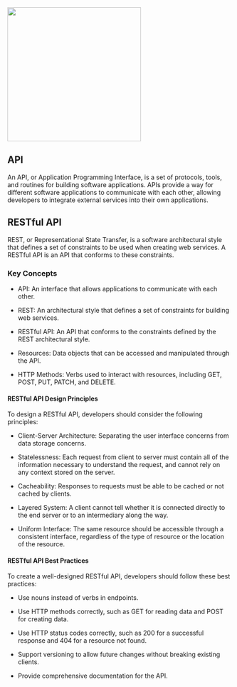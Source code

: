 <img src="https://media.makeameme.org/created/api-first-make.jpg" width="300" height="300">

##  API
An API, or Application Programming Interface, is a set of protocols, tools, and routines for building software applications. APIs provide a way for different software applications to communicate with each other, allowing developers to integrate external services into their own applications.

## RESTful API
REST, or Representational State Transfer, is a software architectural style that defines a set of constraints to be used when creating web services. A RESTful API is an API that conforms to these constraints.

### Key Concepts

* API: An interface that allows applications to communicate with each other.

* REST: An architectural style that defines a set of constraints for building web services.

* RESTful API: An API that conforms to the constraints defined by the REST architectural style.

* Resources: Data objects that can be accessed and manipulated through the API.

* HTTP Methods: Verbs used to interact with resources, including GET, POST, PUT, PATCH, and DELETE.

#### RESTful API Design Principles
To design a RESTful API, developers should consider the following principles:


* Client-Server Architecture: Separating the user interface concerns from data storage concerns.

* Statelessness: Each request from client to server must contain all of the information necessary to understand the request, and cannot rely on any context stored on the server.

* Cacheability: Responses to requests must be able to be cached or not cached by clients.

* Layered System: A client cannot tell whether it is connected directly to the end server or to an intermediary along the way.

* Uniform Interface: The same resource should be accessible through a consistent interface, regardless of the type of resource or the location of the resource.

#### RESTful API Best Practices
To create a well-designed RESTful API, developers should follow these best practices:


* Use nouns instead of verbs in endpoints.

* Use HTTP methods correctly, such as GET for reading data and POST for creating data.

* Use HTTP status codes correctly, such as 200 for a successful response and 404 for a resource not found.

* Support versioning to allow future changes without breaking existing clients.

* Provide comprehensive documentation for the API.
